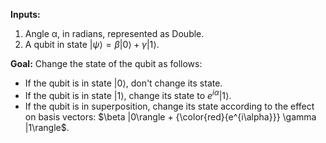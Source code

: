 **Inputs:**

1. Angle α, in radians, represented as Double.
2. A qubit in state $|\psi\rangle = \beta |0\rangle + \gamma |1\rangle$.

**Goal:** Change the state of the qubit as follows:

- If the qubit is in state $|0\rangle$, don't change its state.
- If the qubit is in state $|1\rangle$, change its state to $e^{i\alpha} |1\rangle$.
- If the qubit is in superposition, change its state according to the effect on basis vectors: $\beta |0\rangle + {\color{red}{e^{i\alpha}}} \gamma |1\rangle$.

